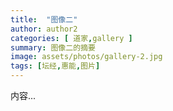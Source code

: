 ```yaml
---
title:  "图像二"
author: author2
categories: [ 道家,gallery ]
summary: 图像二的摘要
image: assets/photos/gallery-2.jpg
tags: [坛经,惠能,图片]
---
```


内容...
